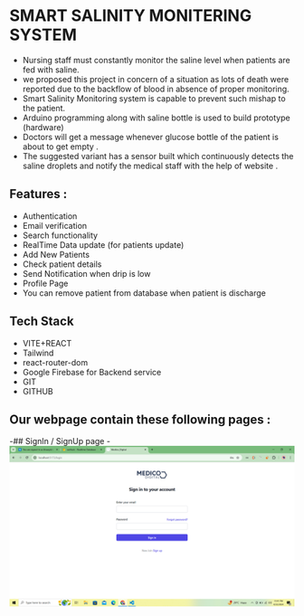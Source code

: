 # SMART SALINITY MONITERING SYSTEM
  - Nursing staff must constantly monitor the saline level when patients are fed with saline.
  - we proposed this project in concern of a situation as lots of death were reported due to the backflow of blood in absence of proper monitoring.
  - Smart Salinity Monitoring system is capable to prevent such mishap to the patient. 
  - Arduino programming along with saline bottle is used to build prototype (hardware)
  - Doctors will get a message whenever glucose bottle of the patient is about to get empty . 
  - The suggested variant has a sensor built which continuously detects the saline droplets and notify the medical staff with the help of website .

  ## Features :
   - Authentication
   - Email verification
   - Search functionality 
   - RealTime Data update (for patients update)
   - Add New Patients
   - Check patient details
   - Send Notification when drip is low
   - Profile Page
   - You can remove patient from database when patient is discharge

## Tech Stack
  - VITE+REACT
  - Tailwind
  - react-router-dom
  - Google Firebase for  Backend service 
  - GIT
  - GITHUB


## Our webpage contain these following pages : 
   -## SignIn / SignUp page
      - <img src="./public/Screenshot (21).png" alt="Image Description">